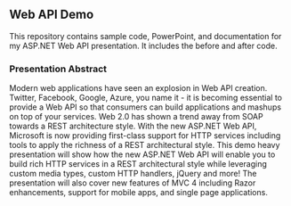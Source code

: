 ## Web API Demo

This repository contains sample code, PowerPoint, and documentation for my ASP.NET Web API presentation. It includes the before and after code.

### Presentation Abstract

Modern web applications have seen an explosion in Web API creation. Twitter, Facebook, Google, Azure, you name it - it is becoming essential to provide a Web API so that consumers can build applications and mashups on top of your services. Web 2.0 has shown a trend away from SOAP towards a REST architecture style. With the new ASP.NET Web API, Microsoft is now providing first-class support for HTTP services including tools to apply the richness of a REST architectural style. This demo heavy presentation will show how the new ASP.NET Web API will enable you to build rich HTTP services in a REST architectural style while leveraging custom media types, custom HTTP handlers, jQuery and more! The presentation will also cover new features of MVC 4 including Razor enhancements, support for mobile apps, and single page applications.
